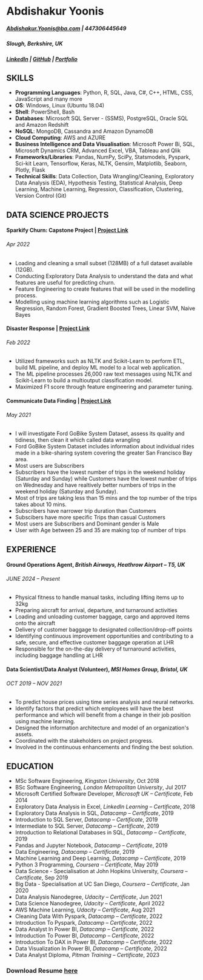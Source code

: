 # Abdishakur Yoonis

##### Abdishakur.Yoonis@ba.com | 447306445649
##### Slough, Berkshire, UK
##### [LinkedIn](https://www.linkedin.com/in/ayoonis/) | [GitHub](https://github.com/Abdishakury) | [Portfolio](https://abdishakury.github.io/)
 
 
## SKILLS
 
 - **Programming Languages**: Python, R, SQL, Java, C#, C++, HTML, CSS, JavaScript and many more
 - **OS**: Windows, Linux (Ubuntu 18.04)
 - **Shell**: PowerShell, Bash
 - **Databases**: Microsoft SQL Server - (SSMS), PostgreSQL, Oracle SQL and Amazon Redshift
 - **NoSQL**: MongoDB, Cassandra and Amazon DynamoDB
 - **Cloud Computing**: AWS and AZURE
 - **Business Intelligence and Data Visualisation**: Microsoft Power Bi, SQL, Microsoft Dynamics CRM, Advanced Excel, VBA, Tableau and Qlik
 - **Frameworks/Libraries**: Pandas, NumPy, SciPy, Statsmodels, Pyspark, Sci-kit Learn, Tensorflow, Keras, NLTK, Gensim, Matplotlib, Seaborn, Plotly, Flask
 - **Technical Skills**: Data Collection, Data Wrangling/Cleaning, Exploratory Data Analysis (EDA), Hypothesis Testing, Statistical Analysis, Deep Learning, Machine Learning, Regression, Classification, Clustering, Version Control (Git)
 

## DATA SCIENCE PROJECTS

#### Sparkify Churn: Capstone Project | [Project Link](https://abdishakury.github.io/Project_Capstone_Of_Sparkify)
###### Apr 2022
- Loading and cleaning a small subset (128MB) of a full dataset available (12GB). 
- Conducting Exploratory Data Analysis to understand the data and what features are useful for predicting churn. 
- Feature Engineering to create features that will be used in the modelling process.
- Modelling using machine learning algorithms such as Logistic Regression, Random Forest, Gradient Boosted Trees, Linear SVM, Naive Bayes 



#### Disaster Response | [Project Link](https://abdishakur-disaster-response.herokuapp.com/)
###### Feb 2022
- Utilized frameworks such as NLTK and Scikit-Learn to perform ETL, build ML pipeline, and deploy ML model to a local web application. 
- The ML pipeline processes 26,000 raw text messages using NLTK and Scikit-Learn to build a multioutput classification model. 
- Maximized F1 score through feature engineering and parameter tuning.


#### Communicate Data Finding | [Project Link](https://abdishakury.github.io/Communicate_Data_Finding) 
###### May 2021
- I will investigate Ford GoBike System Dataset, assess its quality and tidiness, then clean it which called data wrangling
- Ford GoBike System Dataset includes information about individual rides made in a bike-sharing system covering the greater San Francisco Bay area.
- Most users are Subscribers
- Subscribers have the lowest number of trips in the weekend holiday (Saturday and Sunday) while Customers have the lowest number of trips on Wednesday 
  and have realtively better numbers of trips in the weekend holiday (Saturday and Sunday).
- Most of trips are taking less than 15 mins and the top number of the trips takes about 10 mins.
- Subscribers have narrower trip duration than Customers
- Subscibers have more specific Trips than casual Customers
- Most users are Subscribers and Dominant gender is Male
- User with Age between 25 and 35 are making top of number of trips

## EXPERIENCE

#### Ground Operations Agent, *British Airways, Heathrow Airport – T5, UK*
###### JUNE 2024 – Present
- Physical fitness to handle manual tasks, including lifting items up to 32kg
- Preparing aircraft for arrival, departure, and turnaround activities
- Loading and unloading customer baggage, cargo and approved items onto the aircraft
- Delivery of customer baggage to designated collection/drop-off points
- Identifying continuous improvement opportunities and contributing to a safe, secure, and effective customer baggage operation at LHR
- Responsible for the on-the-day delivery of turnaround activities, including baggage handling at LHR
  
#### Data Scientist/Data Analyst (Volunteer), *MSI Homes Group, Bristol, UK*
###### OCT 2019 – NOV 2021 
- To predict house prices using time series analysis and neural networks.
- Identify factors that predict which employees will have the best performance and which will benefit from a change in their job position using machine learning.
- Designed the information architecture and model of an organization's assets.
- Coordinated with the stakeholders on project progress.
- Involved in the continuous enhancements and finding the best solution.

   
## EDUCATION
- MSc Software Engineering, *Kingston University*, Oct 2018
- BSc Software Engineering, *London Metropolitan University*, Jul 2017
- Microsoft Certified Software Developer, *Microsoft UK – Certificate*, Feb 2014
- Exploratory Data Analysis in Excel, *LinkedIn Learning – Certificate*, 2018
- Exploratory Data Analysis in SQL, *Datacamp – Certificate*, 2019
- Introduction to SQL Server, *Datacamp – Certificate*, 2019
- Intermediate to SQL Server, *Datacamp – Certificate*, 2019
- Introduction to Relational Databases in SQL, *Datacamp – Certificate*, 2019
- Pandas and Jupyter Notebook, *Datacamp – Certificate*, 2019
- Data Engineering, *Datacamp – Certificate*, 2019
- Machine Learning and Deep Learning, *Datacamp – Certificate*, 2019
- Python 3 Programming, *Coursera – Certificate*, May 2019
- Data Science - Specialisation at John Hopkins University, *Coursera – Certificate*, Sep 2019
- Big Data - Specialisation at UC San Diego, *Coursera – Certificate*, Jan 2020
- Data Analysis Nanodegree, *Udacity – Certificate*, Jun 2021
- Data Science Nanodegree, *Udacity – Certificate*, April 2022
- AWS Machine Learning, *Udacity – Certificate*, Aug 2021
- Cleaning Data With Pyspark, *Datacamp – Certificate*, 2022
- Introduction To Pyspark, *Datacamp – Certificate*, 2022
- Data Analyst In Power BI, *Datacamp – Certificate*, 2022
- Introduction To Power BI, *Datacamp – Certificate*, 2022
- Introduction To DAX in Power BI, *Datacamp – Certificate*, 2022
- Data Visualization In Power BI, *Datacamp – Certificate*, 2022
- Data Analyst Diploma, *Pitman Training – Certificate*, 2023

### Download Resume [here](https://github.com/Abdishakury/Portfolio/blob/main/Abdishakur_Yoonis_Resume.pdf)



